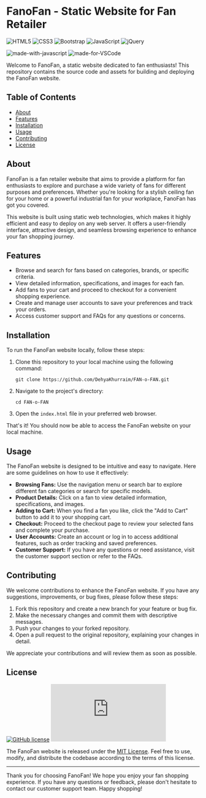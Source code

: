 # FanoFan - Static Website for Fan Retailer

![HTML5](https://img.shields.io/badge/html5-%23E34F26.svg?style=for-the-badge&logo=html5&logoColor=white)
![CSS3](https://img.shields.io/badge/css3-%231572B6.svg?style=for-the-badge&logo=css3&logoColor=white)
![Bootstrap](https://img.shields.io/badge/bootstrap-%238511FA.svg?style=for-the-badge&logo=bootstrap&logoColor=white)
![JavaScript](https://img.shields.io/badge/javascript-%23323330.svg?style=for-the-badge&logo=javascript&logoColor=%23F7DF1E)
![jQuery](https://img.shields.io/badge/jquery-%230769AD.svg?style=for-the-badge&logo=jquery&logoColor=white)

![made-with-javascript](https://img.shields.io/badge/Frontend%20with-JavaScript-1f425f.svg)
![made-for-VSCode](https://img.shields.io/badge/Made%20for-VSCode-1f425f.svg)

Welcome to FanoFan, a static website dedicated to fan enthusiasts! This repository contains the source code and assets for building and deploying the FanoFan website.

## Table of Contents

- [About](#about)
- [Features](#features)
- [Installation](#installation)
- [Usage](#usage)
- [Contributing](#contributing)
- [License](#license)

## About

FanoFan is a fan retailer website that aims to provide a platform for fan enthusiasts to explore and purchase a wide variety of fans for different purposes and preferences. Whether you're looking for a stylish ceiling fan for your home or a powerful industrial fan for your workplace, FanoFan has got you covered.

This website is built using static web technologies, which makes it highly efficient and easy to deploy on any web server. It offers a user-friendly interface, attractive design, and seamless browsing experience to enhance your fan shopping journey.

## Features

- Browse and search for fans based on categories, brands, or specific criteria.
- View detailed information, specifications, and images for each fan.
- Add fans to your cart and proceed to checkout for a convenient shopping experience.
- Create and manage user accounts to save your preferences and track your orders.
- Access customer support and FAQs for any questions or concerns.

## Installation

To run the FanoFan website locally, follow these steps:

1. Clone this repository to your local machine using the following command:

   ```
   git clone https://github.com/DehyaKhurraim/FAN-o-FAN.git
   ```

2. Navigate to the project's directory:

   ```
   cd FAN-o-FAN
   ```

3. Open the `index.html` file in your preferred web browser.

That's it! You should now be able to access the FanoFan website on your local machine.

## Usage

The FanoFan website is designed to be intuitive and easy to navigate. Here are some guidelines on how to use it effectively:

- **Browsing Fans:** Use the navigation menu or search bar to explore different fan categories or search for specific models.
- **Product Details:** Click on a fan to view detailed information, specifications, and images.
- **Adding to Cart:** When you find a fan you like, click the "Add to Cart" button to add it to your shopping cart.
- **Checkout:** Proceed to the checkout page to review your selected fans and complete your purchase.
- **User Accounts:** Create an account or log in to access additional features, such as order tracking and saved preferences.
- **Customer Support:** If you have any questions or need assistance, visit the customer support section or refer to the FAQs.

## Contributing

We welcome contributions to enhance the FanoFan website. If you have any suggestions, improvements, or bug fixes, please follow these steps:

1. Fork this repository and create a new branch for your feature or bug fix.
2. Make the necessary changes and commit them with descriptive messages.
3. Push your changes to your forked repository.
4. Open a pull request to the original repository, explaining your changes in detail.

We appreciate your contributions and will review them as soon as possible.

## License
[![GitHub license](https://img.shields.io/github/license/Naereen/StrapDown.js.svg)](https://github.com/DehyaKhurraim/E-Learning-Platform/blob/master/LICENSE)
[![Latest release](https://badgen.net/github/release/Naereen/Strapdown.js)](https://github.com/DehyaKhurraim/E-Learning-Platform/releases)

The FanoFan website is released under the [MIT License](LICENSE). Feel free to use, modify, and distribute the codebase according to the terms of this license.

---

Thank you for choosing FanoFan! We hope you enjoy your fan shopping experience. If you have any questions or feedback, please don't hesitate to contact our customer support team. Happy shopping!
